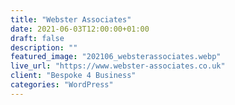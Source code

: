 ```yaml
---
title: "Webster Associates"
date: 2021-06-03T12:00:00+01:00
draft: false
description: ""
featured_image: "202106_websterassociates.webp"
live_url: "https://www.webster-associates.co.uk"
client: "Bespoke 4 Business"
categories: "WordPress"
---
```

